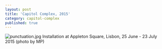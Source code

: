 ```yaml
---
layout: post
title: 'Capitol Complex, 2015'
category: capitol-complex
published: true
---
```


![punctuation.jpg]({{site.baseurl}}/assets/img/2016_scores_japan_01.jpg)
Installation at Appleton Square, Lisbon, 25 June - 23 July 2015 (photo by MP)
